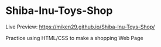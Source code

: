 # Shiba-Inu-Toys-Shop

Live Preview: https://miken29.github.io/Shiba-Inu-Toys-Shop/ 

Practice using HTML/CSS to make a shopping Web Page
